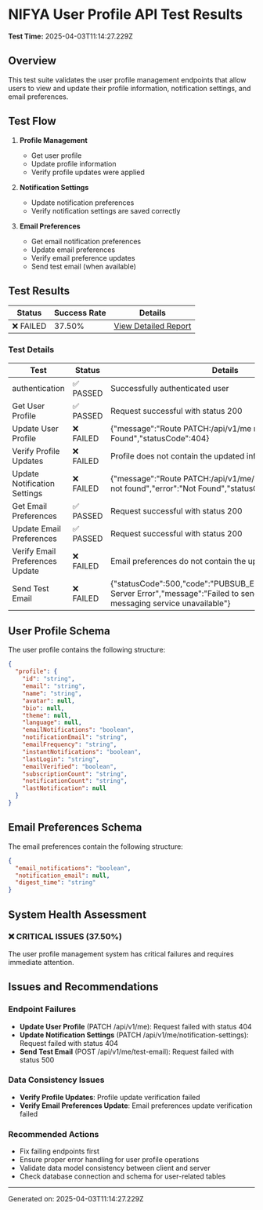 # NIFYA User Profile API Test Results

**Test Time:** 2025-04-03T11:14:27.229Z

## Overview

This test suite validates the user profile management endpoints that allow users to view and update their profile information, notification settings, and email preferences.

## Test Flow

1. **Profile Management** 
   - Get user profile
   - Update profile information
   - Verify profile updates were applied

2. **Notification Settings**
   - Update notification preferences
   - Verify notification settings are saved correctly

3. **Email Preferences**
   - Get email notification preferences
   - Update email preferences
   - Verify email preference updates
   - Send test email (when available)

## Test Results

| Status | Success Rate | Details |
|--------|--------------|---------|
| ❌ FAILED | 37.50% | [View Detailed Report](user-profile-test-2025-04-03T11-14-27.220Z.md) |

### Test Details

| Test | Status | Details |
|------|--------|---------|
| authentication | ✅ PASSED | Successfully authenticated user |
| Get User Profile | ✅ PASSED | Request successful with status 200 |
| Update User Profile | ❌ FAILED | {"message":"Route PATCH:/api/v1/me not found","error":"Not Found","statusCode":404} |
| Verify Profile Updates | ❌ FAILED | Profile does not contain the updated information |
| Update Notification Settings | ❌ FAILED | {"message":"Route PATCH:/api/v1/me/notification-settings not found","error":"Not Found","statusCode":404} |
| Get Email Preferences | ✅ PASSED | Request successful with status 200 |
| Update Email Preferences | ✅ PASSED | Request successful with status 200 |
| Verify Email Preferences Update | ❌ FAILED | Email preferences do not contain the updated information |
| Send Test Email | ❌ FAILED | {"statusCode":500,"code":"PUBSUB_ERROR","error":"Internal Server Error","message":"Failed to send test email - messaging service unavailable"} |

## User Profile Schema

The user profile contains the following structure:
```json
{
  "profile": {
    "id": "string",
    "email": "string",
    "name": "string",
    "avatar": null,
    "bio": null,
    "theme": null,
    "language": null,
    "emailNotifications": "boolean",
    "notificationEmail": "string",
    "emailFrequency": "string",
    "instantNotifications": "boolean",
    "lastLogin": "string",
    "emailVerified": "boolean",
    "subscriptionCount": "string",
    "notificationCount": "string",
    "lastNotification": null
  }
}
```

## Email Preferences Schema

The email preferences contain the following structure:
```json
{
  "email_notifications": "boolean",
  "notification_email": null,
  "digest_time": "string"
}
```

## System Health Assessment

### ❌ CRITICAL ISSUES (37.50%)
The user profile management system has critical failures and requires immediate attention.

## Issues and Recommendations

### Endpoint Failures
- **Update User Profile** (PATCH /api/v1/me): Request failed with status 404
- **Update Notification Settings** (PATCH /api/v1/me/notification-settings): Request failed with status 404
- **Send Test Email** (POST /api/v1/me/test-email): Request failed with status 500

### Data Consistency Issues
- **Verify Profile Updates**: Profile update verification failed
- **Verify Email Preferences Update**: Email preferences update verification failed

### Recommended Actions
- Fix failing endpoints first
- Ensure proper error handling for user profile operations
- Validate data model consistency between client and server
- Check database connection and schema for user-related tables

---
Generated on: 2025-04-03T11:14:27.229Z
